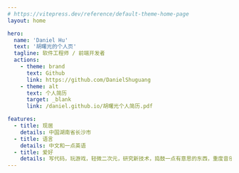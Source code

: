 ```yaml
---
# https://vitepress.dev/reference/default-theme-home-page
layout: home

hero:
  name: 'Daniel Hu'
  text: '胡曙光的个人页'
  tagline: 软件工程师 / 前端开发者
  actions:
    - theme: brand
      text: Github
      link: https://github.com/DanielShuguang
    - theme: alt
      text: 个人简历
      target: _blank
      link: /daniel.github.io/胡曙光个人简历.pdf

features:
  - title: 现居
    details: 中国湖南省长沙市
  - title: 语言
    details: 中文和一点英语
  - title: 爱好
    details: 写代码，玩游戏，轻微二次元，研究新技术，捣鼓一点有意思的东西，重度音乐患者
---
```

